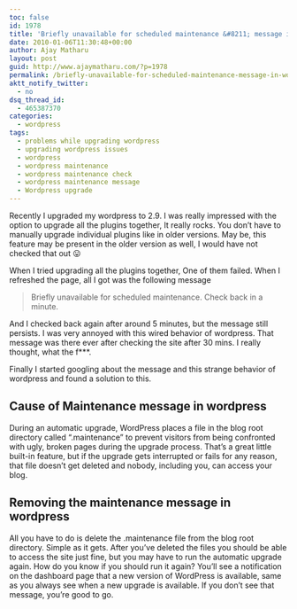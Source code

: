 ```yaml
---
toc: false
id: 1978
title: 'Briefly unavailable for scheduled maintenance &#8211; message in wordpress'
date: 2010-01-06T11:30:48+00:00
author: Ajay Matharu
layout: post
guid: http://www.ajaymatharu.com/?p=1978
permalink: /briefly-unavailable-for-scheduled-maintenance-message-in-wordpress/
aktt_notify_twitter:
  - no
dsq_thread_id:
  - 465387370
categories:
  - wordpress
tags:
  - problems while upgrading wordpress
  - upgrading wordpress issues
  - wordpress
  - wordpress maintenance
  - wordpress maintenance check
  - wordpress maintenance message
  - Wordpress upgrade
---
```

Recently I upgraded my wordpress to 2.9. I was really impressed with the option to upgrade all the plugins together, It really rocks. You don&#8217;t have to manually upgrade individual plugins like in older versions. May be, this feature may be present in the older version as well, I would have not checked that out 😛

When I tried upgrading all the plugins together, One of them failed. When I refreshed the page, all I got was the following message

> <div>
>   Briefly unavailable for scheduled maintenance. Check back in a minute.
> </div>

And I checked back again after around 5 minutes, but the message still persists. I was very annoyed with this wired behavior of wordpress. That message was there ever after checking the site after 30 mins. I really thought, what the f\***.

Finally I started googling about the message and this strange behavior of wordpress and found a solution to this.

## Cause of Maintenance message in wordpress

During an automatic upgrade, WordPress places a file in the blog root directory called “.maintenance” to prevent visitors from being confronted with ugly, broken pages during the upgrade process. That’s a great little built-in feature, but if the upgrade gets interrupted or fails for any reason, that file doesn’t get deleted and nobody, including you, can access your blog.

## Removing the maintenance message in wordpress

All you have to do is delete the .maintenance file from the blog root directory. Simple as it gets. After you’ve deleted the files you should be able to access the site just fine, but you may have to run the automatic upgrade again. How do you know if you should run it again? You’ll see a notification on the dashboard page that a new version of WordPress is available, same as you always see when a new upgrade is available. If you don’t see that message, you’re good to go.
